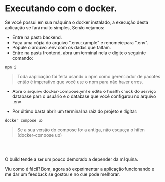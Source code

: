 # Executando com o docker.

Se você possui em sua máquina o docker instalado, a execução desta aplicação se fará muito simples, Senão vejamos:

- Entre na pasta backend.
- Faça uma cópia do arquivo ".env.example" e renomeie para ".env".
- Popule o arquivo .env com os dados que faltam.
- Entre na pasta frontend, abra um terminal nela e digite o seguinte comando:

```shell
npm i
```

> Toda  aaplicação foi feita usando o npm como gerenciador de pacotes então é imperativo que você use o npm para não haver erros.

- Abra o arquivo docker-compose.yml e edite o health check do serviço database para o usuário e o database que você configurou no arquivo .env

- Por último basta abrir um terminal na raiz do projeto e digitar:

```shell
docker compose up
```

> Se a sua versão do compose for a antiga, não esqueça o hífen (docker-compose up)

<br>
<br>

O build tende a ser um pouco demorado a depender da máquina.

Viu como é fácil? Bom, agora só experimentar a aplicação funcionando e me dar um feedback se gostou e no que pode melhorar.